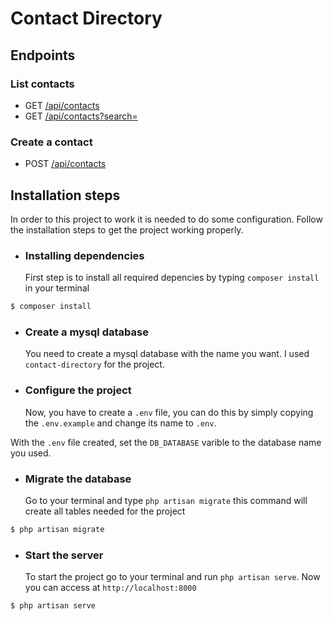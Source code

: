 # Contact Directory

## Endpoints

### List contacts

-   GET [/api/contacts](http://localhost:8000/api/contacts)
-   GET [/api/contacts?search=<your search>](http://localhost:8000/api/contacts?search=)

### Create a contact

-   POST [/api/contacts](http://localhost:8000/api/contacts)

## Installation steps

In order to this project to work it is needed to do some configuration.
Follow the installation steps to get the project working properly.

-   ### Installing dependencies
    First step is to install all required depencies by typing `composer install` in your terminal

```bash
$ composer install
```

-   ### Create a mysql database

    You need to create a mysql database with the name you want. I used `contact-directory` for the project.

-   ### Configure the project
    Now, you have to create a `.env` file, you can do this by simply copying the `.env.example`
    and change its name to `.env`.

With the `.env` file created, set the `DB_DATABASE` varible to the database name you used.

-   ### Migrate the database
    Go to your terminal and type `php artisan migrate` this command will create all tables needed for the project

```bash
$ php artisan migrate
```

-   ### Start the server
    To start the project go to your terminal and run `php artisan serve`.
    Now you can access at `http://localhost:8000`

```bash
$ php artisan serve
```
